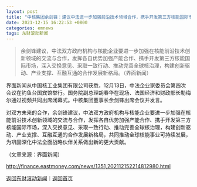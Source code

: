 ```yaml
---
layout: post
title: "中核集团余剑锋：建议中法进一步加强前沿技术领域合作，携手开发第三方核能国际市场"
date: 2021-12-15 16:22:53 +0800
categories: emnews
tags: 东财滚动新闻
---
```

> 余剑锋建议，中法双方政府机构与核能企业要进一步加强在核能前沿技术创新领域的交流与合作，发挥各自优势加强产能合作、携手开发第三方核能国际市场，深入交换意见、采取一致行动、推动完善全球核治理，构建创新驱动、产业支撑、互融互通的合作发展新格局。（界面新闻）

<p>界面新闻从中国核工业集团有限公司获悉，12月13日，中法企业家委员会第四次会议在钓鱼台国宾馆举行。国务院副总理胡春华在现场、法国经济和财政部长勒梅尔通过视频共同出席闭幕式。中核集团董事长余剑锋出席会议并发言。</p>
 <p>对双方未来的合作，余剑锋建议，中法双方政府机构与核能企业要进一步加强在核能前沿技术创新领域的交流与合作，发挥各自优势加强产能合作、携手开发第三方核能国际市场，深入交换意见、采取一致行动、推动完善全球核治理，构建创新驱动、产业支撑、互融互通的合作发展新格局，共同推动全球核能事业可持续发展，为巩固深化中法全面战略伙伴关系做出新的更大贡献。</p><p class="em_media">（文章来源：界面新闻）</p>

<http://finance.eastmoney.com/news/1351,202112152214812980.html>

[返回东财滚动新闻](//finews.withounder.com/emnews/)｜[返回首页](//finews.withounder.com/)